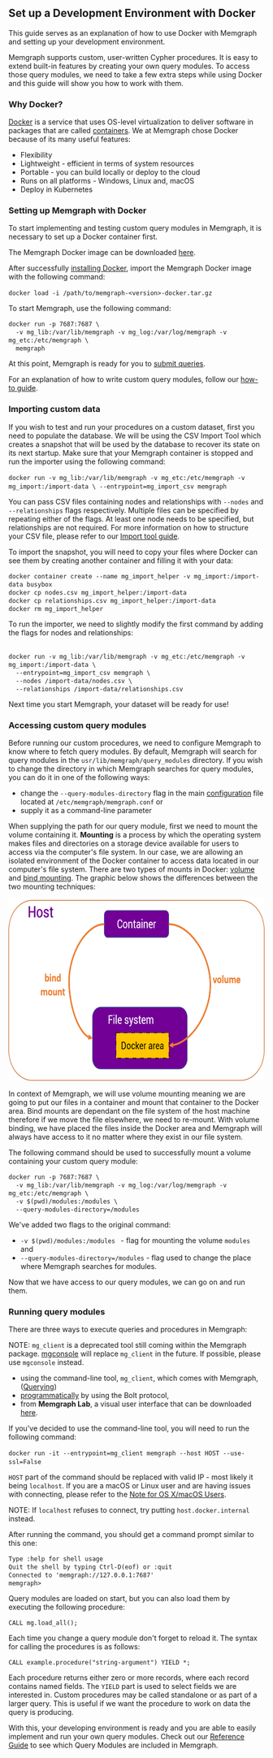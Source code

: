 ## Set up a Development Environment with Docker

This guide serves as an explanation of how to use Docker with Memgraph and setting up your development environment.

Memgraph supports custom, user-written Cypher procedures. It is easy to extend built-in features by creating your own query modules. To access those query modules, we need to take a few extra steps while using Docker and this guide will show you how to work with them.

### Why Docker?

[Docker](https://www.docker.com) is a service that uses OS-level virtualization to deliver software in packages that are called [containers](https://www.docker.com/resources/what-container). We at Memgraph chose Docker because of its many useful features:

* Flexibility
* Lightweight - efficient in terms of system resources
* Portable - you can build locally or deploy to the cloud
* Runs on all platforms - Windows, Linux and, macOS
* Deploy in Kubernetes

### Setting up Memgraph with Docker

To start implementing and testing custom query modules in Memgraph, it is necessary to set up a Docker container first. 

The Memgraph Docker image can be downloaded [here](https://memgraph.com/download). 

After successfully [installing Docker](https://docs.docker.com/get-started/), import the Memgraph Docker image with the following command:

`docker load -i /path/to/memgraph-<version>-docker.tar.gz`

To start Memgraph, use the following command:

```
docker run -p 7687:7687 \
  -v mg_lib:/var/lib/memgraph -v mg_log:/var/log/memgraph -v mg_etc:/etc/memgraph \
  memgraph
```

At this point, Memgraph is ready for you to [submit queries](../quick-start.md#querying).

For an explanation of how to write custom query modules, follow our [how-to guide](implement-query-modules).


### Importing custom data

If you wish to test and run your procedures on a custom dataset, first you need to populate the database. We will be using the CSV Import Tool which creates a snapshot that will be used by the database to recover its state on its next startup. Make sure that your Memgraph container is stopped and run the importer using the following command:

`docker run -v mg_lib:/var/lib/memgraph -v mg_etc:/etc/memgraph -v mg_import:/import-data \
  --entrypoint=mg_import_csv memgraph`
  
You can pass CSV files containing nodes and relationships with `--nodes` and `--relationships` flags respectively. Multiple files can be specified by repeating either of the flags. At least one node needs to be specified, but relationships are not required. For more information on how to structure your CSV file, please refer to our [Import tool guide](import-data#import-csv).

To import the snapshot, you will need to copy your files where Docker can see them by creating another container and filling it with your data: 

```
docker container create --name mg_import_helper -v mg_import:/import-data busybox
docker cp nodes.csv mg_import_helper:/import-data
docker cp relationships.csv mg_import_helper:/import-data
docker rm mg_import_helper
```

To run the importer, we need to slightly modify the first command by adding the flags for nodes and relationships:

```

docker run -v mg_lib:/var/lib/memgraph -v mg_etc:/etc/memgraph -v mg_import:/import-data \
  --entrypoint=mg_import_csv memgraph \
  --nodes /import-data/nodes.csv \
  --relationships /import-data/relationships.csv
```

Next time you start Memgraph, your dataset will be ready for use!

### Accessing custom query modules

Before running our custom procedures, we need to configure Memgraph to know where to fetch query modules. By default, Memgraph will search for query modules in the `usr/lib/memgraph/query_modules` directory. If you wish to change the directory in which Memgraph searches for query modules, you can do it in one of the following ways: 
* change the `--query-modules-directory` flag in the main [configuration](../reference_guide/configuration.md) file located at `/etc/memgraph/memgraph.conf` or
* supply it as a command-line parameter


When supplying the path for our query module, first we need to mount the volume containing it. **Mounting** is a process by which the operating system makes files and directories on a storage device available for users to access via the computer's file system. In our case, we are allowing an isolated environment of the Docker container to access data located in our computer's file system. There are two types of mounts in Docker: [volume](https://docs.docker.com/storage/volumes/) and [bind mounting](https://docs.docker.com/storage/bind-mounts/). The graphic below shows the differences between the two mounting techniques:

<img src="https://raw.githubusercontent.com/g-despot/images/master/docker.png" width="640" height=360 />

In context of Memgraph, we will use volume mounting meaning we are going to put our files in a container and mount that container to the Docker area. Bind mounts are dependant on the file system of the host machine therefore if we move the file elsewhere, we need to re-mount. With volume binding, we have placed the files inside the Docker area and Memgraph will always have access to it no matter where they exist in our file system. 


The following command should be used to successfully mount a volume containing your custom query module: 

```
docker run -p 7687:7687 \
  -v mg_lib:/var/lib/memgraph -v mg_log:/var/log/memgraph -v mg_etc:/etc/memgraph \
  -v $(pwd)/modules:/modules \
  --query-modules-directory=/modules
```
We've added two flags to the original command:
* `-v $(pwd)/modules:/modules ` - flag for mounting the volume `modules` and 
* `--query-modules-directory=/modules` - flag used to change the place where Memgraph searches for modules.

Now that we have access to our query modules, we can go on and run them.


### Running query modules

There are three ways to execute queries and procedures in Memgraph:

NOTE: `mg_client` is a deprecated tool still coming within the Memgraph package. [mgconsole](https://github.com/memgraph/mgconsole) will replace `mg_client` in the future. If possible, please use `mgconsole` instead.

 
* using the command-line tool, `mg_client`, which comes with Memgraph, ([Querying](../quick-start.md#querying))
* [programmatically](query-memgraph-programmatically.md) by using the Bolt protocol,
* from **Memgraph Lab**, a visual user interface that can be downloaded [here](https://memgraph.com/download).

If you've decided to use the command-line tool, you will need to run the following command:

``docker run -it --entrypoint=mg_client memgraph --host HOST --use-ssl=False`` 

`HOST` part of the command should be replaced with valid IP - most likely it being `localhost`.   If you are a macOS or Linux user and are having issues with connecting, please refer to the [Note for OS X/macOS Users](../quick-start.md#OSX-note).

NOTE: If `localhost` refuses to connect, try putting `host.docker.internal` instead. 

After running the command, you should get a command prompt similar to this one:

```
Type :help for shell usage
Quit the shell by typing Ctrl-D(eof) or :quit
Connected to 'memgraph://127.0.0.1:7687'
memgraph>
```

Query modules are loaded on start, but you can also load them by executing the following procedure:

```openCyoher
CALL mg.load_all();
```

Each time you change a query module don't forget to reload it. 
The syntax for calling the procedures is as follows:

```openCyoher
CALL example.procedure("string-argument") YIELD *;
```

Each procedure returns either zero or more records, where each record contains named fields. The `YIELD` part is used to select fields we are interested in. Custom procedures may be called standalone or as part of a larger query. This is useful if we want the procedure to work on data the query is producing. 

With this, your developing environment is ready and you are able to easily implement and run your own query modules. Check out our [Reference Guide](../reference_guide_/query-modules#query-modules-provided-by-memgraph) to see which Query Modules are included in Memgraph. 


